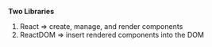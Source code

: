 
**Two Libraries**
1.  React => create, manage, and render components
2.  ReactDOM => insert rendered components into the DOM